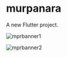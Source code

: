 # murpanara

A new Flutter project.

![mprbanner1](https://user-images.githubusercontent.com/86146554/186866770-61c48243-468b-4843-8fc9-1e2aac734d44.png)

![mprbanner2](https://user-images.githubusercontent.com/86146554/186866807-d62e4d1e-2ce6-45a8-a6bf-c1c7268ec1ee.png)
